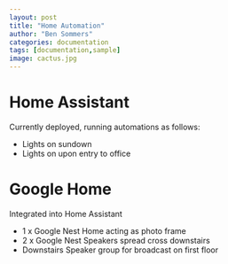 ```yaml
---
layout: post
title: "Home Automation"
author: "Ben Sommers"
categories: documentation
tags: [documentation,sample]
image: cactus.jpg
---
```


# Home Assistant

Currently deployed, running automations as follows:
* Lights on sundown
* Lights on upon entry to office

# Google Home
Integrated into Home Assistant
* 1 x Google Nest Home acting as photo frame 
* 2 x Google Nest Speakers spread cross downstairs
* Downstairs Speaker group for broadcast on first floor
